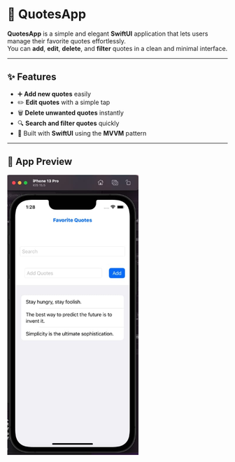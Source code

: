 # 💬 QuotesApp

**QuotesApp** is a simple and elegant **SwiftUI** application that lets users manage their favorite quotes effortlessly.  
You can **add**, **edit**, **delete**, and **filter** quotes in a clean and minimal interface.

---

## ✨ Features

- ➕ **Add new quotes** easily  
- ✏️ **Edit quotes** with a simple tap  
- 🗑️ **Delete unwanted quotes** instantly  
- 🔍 **Search and filter quotes** quickly  
- 📱 Built with **SwiftUI** using the **MVVM** pattern 

---
## 📱 App Preview

<img src="img.jpg" alt="Quotes App Screenshot" width="300"/>
